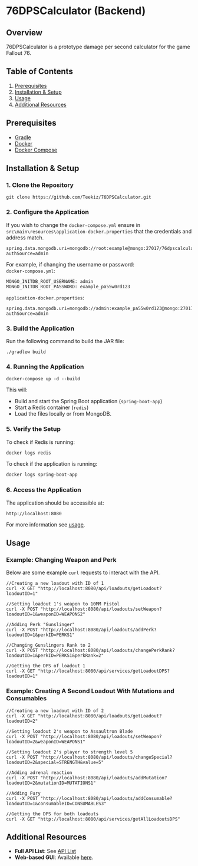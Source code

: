 # 76DPSCalculator (Backend)

## Overview
76DPSCalculator is a prototype damage per second calculator for the game Fallout 76.

## Table of Contents

1. [Prerequisites](#prerequisites)
2. [Installation & Setup](#installation--setup)
3. [Usage](#usage)
4. [Additional Resources](#additional-resources)

## Prerequisites

- [Gradle](https://gradle.org/install/)<br>
- [Docker](https://www.docker.com/get-started)
- [Docker Compose](https://docs.docker.com/compose/install/)<br>
## Installation & Setup

### 1. Clone the Repository
```
git clone https://github.com/Teekiz/76DPSCalculator.git
```
### 2. Configure the Application
If you wish to change the `docker-compose.yml` ensure in `src\main\resources\application-docker.properties` that the credentials and address match.
```
spring.data.mongodb.uri=mongodb://root:example@mongo:27017/76dpscalculatordb?authSource=admin
```
For example, if changing the username or password: <br>
`docker-compose.yml`:
```
MONGO_INITDB_ROOT_USERNAME: admin
MONGO_INITDB_ROOT_PASSWORD: example_pa55w0rd123
```
`application-docker.properties`:
```
spring.data.mongodb.uri=mongodb://admin:example_pa55w0rd123@mongo:27017/76dpscalculatordb?authSource=admin
```
### 3. Build the Application
Run the following command to build the JAR file:
```
./gradlew build
```
### 4. Running the Application
```
docker-compose up -d --build
```
This will:
- Build and start the Spring Boot application (`spring-boot-app`)
- Start a Redis container (`redis`)
- Load the files locally or from MongoDB.
### 5. Verify the Setup

To check if Redis is running:

```sh
docker logs redis
```

To check if the application is running:

```sh
docker logs spring-boot-app
```

### 6. Access the Application

The application should be accessible at:

```
http://localhost:8080
```
For more information see [usage](#usage).

## Usage
### Example: Changing Weapon and Perk
Below are some example `curl` requests to interact with the API.
```
//Creating a new loadout with ID of 1
curl -X GET "http://localhost:8080/api/loadouts/getLoadout?loadoutID=1"

//Setting loadout 1's weapon to 10MM Pistol
curl -X POST "http://localhost:8080/api/loadouts/setWeapon?loadoutID=1&weaponID=WEAPONS2"

//Adding Perk "Gunslinger"
curl -X POST "http://localhost:8080/api/loadouts/addPerk?loadoutID=1&perkID=PERKS1"

//Changing Gunslingers Rank to 2
curl -X POST "http://localhost:8080/api/loadouts/changePerkRank?loadoutID=1&perkID=PERKS1&perkRank=2"

//Getting the DPS of loadout 1
curl -X GET "http://localhost:8080/api/services/getLoadoutDPS?loadoutID=1"
```

### Example: Creating A Second Loadout With Mutations and Consumables
```
//Creating a new loadout with ID of 2
curl -X GET "http://localhost:8080/api/loadouts/getLoadout?loadoutID=2"

//Setting loadout 2's weapon to Assaultron Blade
curl -X POST "http://localhost:8080/api/loadouts/setWeapon?loadoutID=2&weaponID=WEAPONS1"

//Setting loadout 2's player to strength level 5
curl -X POST "http://localhost:8080/api/loadouts/changeSpecial?loadoutID=2&special=STRENGTH&value=5"

//Adding adrenal reaction
curl -X POST "http://localhost:8080/api/loadouts/addMutation?loadoutID=2&mutationID=MUTATIONS1"

//Adding Fury
curl -X POST "http://localhost:8080/api/loadouts/addConsumable?loadoutID=1&consumableID=CONSUMABLES3"

//Getting the DPS for both loadouts
curl -X GET "http://localhost:8080/api/services/getAllLoadoutsDPS"
```
## Additional Resources
- <b>Full API List</b>: See [API List](github/api_list.txt) <br>
- <b>Web-based GUI</b>: Available [here](https://github.com/Teekiz/76DPSCalculatorUI).
